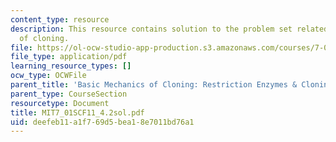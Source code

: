 ```yaml
---
content_type: resource
description: This resource contains solution to the problem set related to basic mechanics
  of cloning.
file: https://ol-ocw-studio-app-production.s3.amazonaws.com/courses/7-01sc-fundamentals-of-biology-fall-2011/deefeb11a1f769d5bea18e7011bd76a1_MIT7_01SCF11_4.2sol.pdf
file_type: application/pdf
learning_resource_types: []
ocw_type: OCWFile
parent_title: 'Basic Mechanics of Cloning: Restriction Enzymes & Cloning Vectors'
parent_type: CourseSection
resourcetype: Document
title: MIT7_01SCF11_4.2sol.pdf
uid: deefeb11-a1f7-69d5-bea1-8e7011bd76a1
---
```

